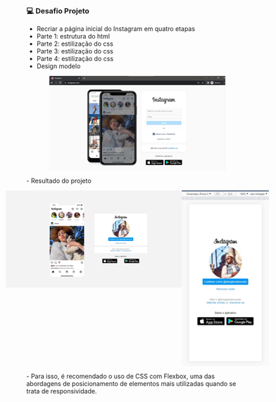 
### 💻 Desafio Projeto

- Recriar a página inicial do Instagram em quatro etapas
- Parte 1: estrutura do html
- Parte 2: estilização do css
- Parte 3: estilização do css
- Parte 4: estilização do css
- Design modelo
<p align="center" style="display: flex; align-items: flex-start; justify-content: center;">  
  <img alt="a página inicial do Instagram" title="#instagramLogin" src="./assets/home-instagram-modo-1.jpg" width="400px">
</p>
- Resultado do projeto
<p align="center" style="display: flex; align-items: flex-start; justify-content: center;">  
  <img alt="a página inicial do Instagram" title="#instagramLogin" src="./assets/home-instagram-modo-2.jpg" width="400px">
  <img alt="a página inicial do Instagram" title="#instagramLogin" src="./assets/home-instagram-modo-3.jpg" height="400px">
</p>
- Para isso, é recomendado o uso de CSS com Flexbox, uma das abordagens de posicionamento de elementos mais utilizadas quando se trata de responsividade.
